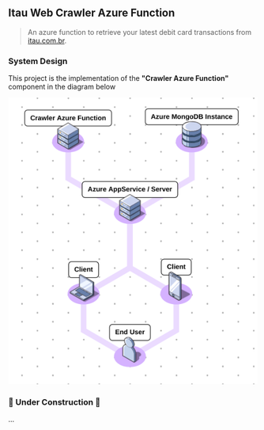 ## Itau Web Crawler Azure Function
> An azure function to retrieve your latest debit card transactions from [itau.com.br](https://itau.com.br).

### System Design

This project is the implementation of the **"Crawler Azure Function"** component in the diagram below

![SI Design](https://github.com/pedrooaugusto/azure-fn-itau-web-crawler/blob/master/system_design_diagram.png)

### 🚧 Under Construction 🚧

...
